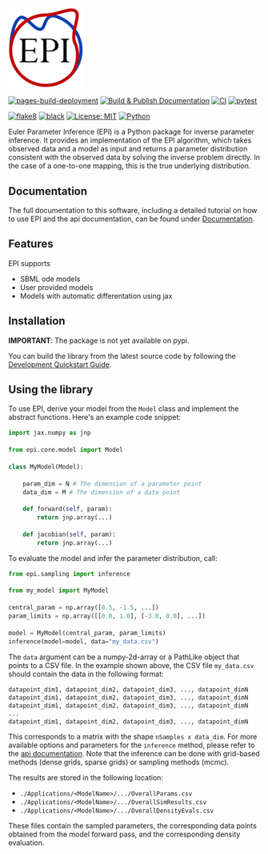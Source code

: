 <!-- # Euler Parameter Inference -->
<h1></h1>

![EPI](epi.png "logo")

<!-- The badges we want to display -->
[![pages-build-deployment](https://github.com/Systems-Theory-in-Systems-Biology/EPI/actions/workflows/pages/pages-build-deployment/badge.svg)](https://github.com/Systems-Theory-in-Systems-Biology/EPI/actions/workflows/pages/pages-build-deployment)
[![Build & Publish Documentation](https://github.com/Systems-Theory-in-Systems-Biology/EPI/actions/workflows/sphinx.yml/badge.svg)](https://github.com/Systems-Theory-in-Systems-Biology/EPI/actions/workflows/sphinx.yml)
[![CI](https://github.com/Systems-Theory-in-Systems-Biology/EPI/actions/workflows/ci.yml/badge.svg)](https://github.com/Systems-Theory-in-Systems-Biology/EPI/actions/workflows/ci.yml)
[![pytest](https://img.shields.io/github/actions/workflow/status/Systems-Theory-in-Systems-Biology/EPI/ci.yml?label=pytest&logo=pytest)](https://github.com/Systems-Theory-in-Systems-Biology/EPI/actions/workflows/ci.yml)

[![flake8](https://img.shields.io/badge/flake8-checked-blue.svg)](https://flake8.pycqa.org/)
[![black](https://img.shields.io/badge/code%20style-black-000000.svg)](https://github.com/psf/black)
[![License: MIT](https://img.shields.io/badge/License-MIT-yellow.svg)](./LICENSE.md)
[![Python](https://img.shields.io/badge/python-3.10-purple.svg)](https://www.python.org/)

Euler Parameter Inference (EPI) is a Python package for inverse parameter inference. It provides an implementation of the EPI algorithm, which takes observed data and a model as input and returns a parameter distribution consistent with the observed data by solving the inverse problem directly. In the case of a one-to-one mapping, this is the true underlying distribution.

## Documentation

The full documentation to this software, including a detailed tutorial on how to use EPI and the api documentation, can be found under [Documentation](https://Systems-Theory-in-Systems-Biology.github.io/EPI/).

## Features

EPI supports

- SBML ode models
- User provided models
- Models with automatic differentation using jax

## Installation

**IMPORTANT**: The package is not yet available on pypi.

<!-- ```text
pip install epi
``` -->

You can build the library from the latest source code by following the [Development Quickstart Guide](./DEVELOPMENT.md#quickstart).

## Using the library

To use EPI, derive your model from the `Model` class and implement the abstract functions. Here's an example code snippet:

```python
import jax.numpy as jnp

from epi.core.model import Model

class MyModel(Model):

    param_dim = N # The dimension of a parameter point
    data_dim = M # The dimension of a data point

    def forward(self, param):
        return jnp.array(...)

    def jacobian(self, param):
        return jnp.array(...)
```

To evaluate the model and infer the parameter distribution, call:

```python
from epi.sampling import inference

from my_model import MyModel

central_param = np.array([0.5, -1.5, ...])
param_limits = np.array([[0.0, 1.0], [-3.0, 0.0], ...])

model = MyModel(central_param, param_limits)
inference(model=model, data="my_data.csv")
```

The `data` argument can be a numpy-2d-array or a PathLike object that points to a CSV file. In the example shown above, the CSV file `my_data.csv` should contain the data in the following format:

```text
datapoint_dim1, datapoint_dim2, datapoint_dim3, ..., datapoint_dimN
datapoint_dim1, datapoint_dim2, datapoint_dim3, ..., datapoint_dimN
datapoint_dim1, datapoint_dim2, datapoint_dim3, ..., datapoint_dimN
...
datapoint_dim1, datapoint_dim2, datapoint_dim3, ..., datapoint_dimN
```

This corresponds to a matrix with the shape `nSamples x data_dim`. For more available options and parameters for the `inference` method, please refer to the [api documentation](https://systems-theory-in-systems-biology.github.io/EPI/epi.core.html#module-epi.core.inference). Note that the inference can be done with grid-based methods (dense grids, sparse grids) or sampling methods (mcmc).

The results are stored in the following location:

* `./Applications/<ModelName>/.../OverallParams.csv`
* `./Applications/<ModelName>/.../OverallSimResults.csv`
* `./Applications/<ModelName>/.../OverallDensityEvals.csv`

These files contain the sampled parameters, the corresponding data points obtained from the model forward pass, and the corresponding density evaluation.

